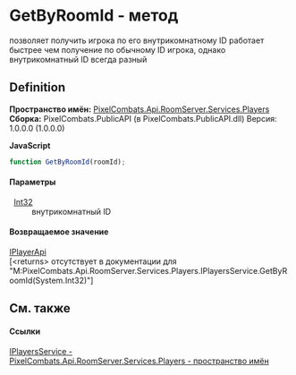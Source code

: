 # GetByRoomId - метод


позволяет получить игрока по его внутрикомнатному ID 
работает быстрее чем получение по обычному ID игрока, однако внутрикомнатный ID всегда разный




## Definition
**Пространство имён:** <a href="708e122f-41de-30e3-c143-1ccf02ad493a">PixelCombats.Api.RoomServer.Services.Players</a>  
**Сборка:** PixelCombats.PublicAPI (в PixelCombats.PublicAPI.dll) Версия: 1.0.0.0 (1.0.0.0)

**JavaScript**
``` JavaScript
function GetByRoomId(roomId);
```



#### Параметры
<dl><dt>  <a href="https://learn.microsoft.com/dotnet/api/system.int32" target="_blank" rel="noopener noreferrer">Int32</a></dt><dd>внутрикомнатный ID</dd></dl>

#### Возвращаемое значение
<a href="daff9440-f4d4-79a2-3653-919bb66eae04">IPlayerApi</a>  
\[&lt;returns&gt; отсутствует в документации для "M:PixelCombats.Api.RoomServer.Services.Players.IPlayersService.GetByRoomId(System.Int32)"\]

## См. также


#### Ссылки
<a href="53f59169-4af4-9d58-d5ab-d960ca7ae477">IPlayersService - </a>  
<a href="708e122f-41de-30e3-c143-1ccf02ad493a">PixelCombats.Api.RoomServer.Services.Players - пространство имён</a>  
